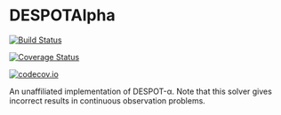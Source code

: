 # DESPOTAlpha

[![Build Status](https://travis-ci.com/LAMDA-POMDP/DESPOTAlpha.jl.svg?branch=main)](https://travis-ci.com/LAMDA-POMDP/DESPOTAlpha.jl)

[![Coverage Status](https://coveralls.io/repos/LAMDA-POMDP/DESPOTAlpha.jl/badge.svg?branch=main&service=github)](https://coveralls.io/github/LAMDA-POMDP/DESPOTAlpha.jl?branch=main)

[![codecov.io](http://codecov.io/github/LAMDA-POMDP/DESPOTAlpha.jl/coverage.svg?branch=main)](http://codecov.io/github/LAMDA-POMDP/DESPOTAlpha.jl?branch=main)


An unaffiliated implementation of DESPOT-α.
Note that this solver gives incorrect results in continuous observation problems.